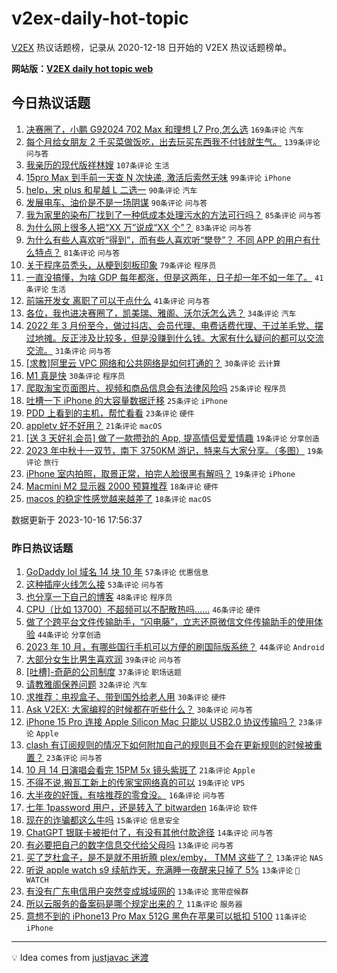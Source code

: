 # v2ex-daily-hot-topic

[V2EX](https://www.v2ex.com/) 热议话题榜，记录从 2020-12-18 日开始的 V2EX 热议话题榜单。

**网站版：[V2EX daily hot topic web](https://boojack.github.io/v2ex-daily-hot-topic-web/)**

## 今日热议话题

<!-- TODAY BEGIN -->

1. [决赛圈了，小鹏 G92024 702 Max 和理想 L7 Pro,怎么选](https://www.v2ex.com/t/982276) `169条评论` `汽车`
1. [每个月给女朋友 2 千买菜做饭吃，出去玩买东西我不付钱就生气。](https://www.v2ex.com/t/982476) `139条评论` `问与答`
1. [我亲历的现代版祥林嫂](https://www.v2ex.com/t/982321) `107条评论` `生活`
1. [15pro Max 到手前一天查 N 次快递, 激活后索然无味](https://www.v2ex.com/t/982312) `99条评论` `iPhone`
1. [help，宋 plus 和星越 L 二选一](https://www.v2ex.com/t/982327) `90条评论` `汽车`
1. [发展电车、油价是不是一场阴谋](https://www.v2ex.com/t/982367) `90条评论` `问与答`
1. [我为家里的染布厂找到了一种低成本处理污水的方法可行吗？](https://www.v2ex.com/t/982376) `85条评论` `问与答`
1. [为什么网上很多人把“XX 万”说成“XX 个”？](https://www.v2ex.com/t/982448) `83条评论` `问与答`
1. [为什么有些人喜欢听“得到”，而有些人喜欢听“樊登”？ 不同 APP 的用户有什么特点？](https://www.v2ex.com/t/982275) `81条评论` `问与答`
1. [关于程序员秃头，从梗到刻板印象](https://www.v2ex.com/t/982338) `79条评论` `程序员`
1. [一直没搞懂，为啥 GDP 每年都涨，但是这两年，日子却一年不如一年了。](https://www.v2ex.com/t/982471) `41条评论` `生活`
1. [前端开发女 离职了可以干点什么](https://www.v2ex.com/t/982445) `41条评论` `问与答`
1. [各位，我也进决赛圈了，凯美瑞、雅阁、沃尔沃怎么选？](https://www.v2ex.com/t/982486) `34条评论` `汽车`
1. [2022 年 3 月份至今，做过抖店、会员代理、电费话费代理、干过羊毛党、摆过地摊。反正涉及比较多，但是没赚到什么钱。大家有什么疑问的都可以交流交流。](https://www.v2ex.com/t/982447) `31条评论` `问与答`
1. [[求教]阿里云 VPC 网络和公共网络是如何打通的？](https://www.v2ex.com/t/982491) `30条评论` `云计算`
1. [M1 真是快](https://www.v2ex.com/t/982310) `30条评论` `程序员`
1. [爬取淘宝页面图片、视频和商品信息会有法律风险吗](https://www.v2ex.com/t/982420) `25条评论` `程序员`
1. [吐槽一下 iPhone 的大容量数据迁移](https://www.v2ex.com/t/982345) `25条评论` `iPhone`
1. [PDD 上看到的主机，帮忙看看](https://www.v2ex.com/t/982370) `23条评论` `硬件`
1. [appletv 好不好用？](https://www.v2ex.com/t/982392) `21条评论` `macOS`
1. [[送 3 天好礼会员] 做了一款攒劲的 App, 提高情侣爱爱情趣](https://www.v2ex.com/t/982536) `19条评论` `分享创造`
1. [2023 年中秋十一双节，南下 3750KM 游记，特来与大家分享。（多图）](https://www.v2ex.com/t/982454) `19条评论` `旅行`
1. [iPhone 室内拍照，取景正常，拍完人脸很黑有解吗？](https://www.v2ex.com/t/982443) `19条评论` `iPhone`
1. [Macmini M2 显示器 2000 预算推荐](https://www.v2ex.com/t/982281) `18条评论` `硬件`
1. [macos 的稳定性感觉越来越差了](https://www.v2ex.com/t/982268) `18条评论` `macOS`

数据更新于 2023-10-16 17:56:37

<!-- TODAY END -->

### 昨日热议话题

<!-- YESTERDAY BEGIN -->

1. [GoDaddy lol 域名 14 块 10 年](https://www.v2ex.com/t/982215) `57条评论` `优惠信息`
1. [这种插座火线怎么接](https://www.v2ex.com/t/982125) `53条评论` `问与答`
1. [也分享一下自己的博客](https://www.v2ex.com/t/982101) `48条评论` `程序员`
1. [CPU（比如 13700）不超频可以不配散热吗……](https://www.v2ex.com/t/982126) `46条评论` `硬件`
1. [做了个跨平台文件传输助手，“闪电藤”，立志还原微信文件传输助手的使用体验](https://www.v2ex.com/t/982141) `44条评论` `分享创造`
1. [2023 年 10 月，有哪些国行手机可以方便的刷国际版系统？](https://www.v2ex.com/t/982201) `44条评论` `Android`
1. [大部分女生比男生喜欢润](https://www.v2ex.com/t/982075) `39条评论` `问与答`
1. [[吐槽]-奇葩的公司制度](https://www.v2ex.com/t/982067) `37条评论` `职场话题`
1. [请教雅阁保养问题](https://www.v2ex.com/t/982135) `32条评论` `汽车`
1. [求推荐：电视盒子、带到国外给老人用](https://www.v2ex.com/t/982120) `30条评论` `硬件`
1. [Ask V2EX: 大家编程的时候都在听些什么？](https://www.v2ex.com/t/982136) `30条评论` `问与答`
1. [iPhone 15 Pro 连接 Apple Silicon Mac 只能以 USB2.0 协议传输吗？](https://www.v2ex.com/t/982226) `23条评论` `Apple`
1. [clash 有订阅规则的情况下如何附加自己的规则且不会在更新规则的时候被重置？](https://www.v2ex.com/t/982082) `23条评论` `问与答`
1. [10 月 14 日演唱会看完 15PM 5x 镜头紫斑了](https://www.v2ex.com/t/982242) `21条评论` `Apple`
1. [不得不说,搬瓦工新上的传家宝网络真的可以](https://www.v2ex.com/t/982111) `19条评论` `VPS`
1. [大半夜的好饿，有啥推荐的零食没。](https://www.v2ex.com/t/982238) `16条评论` `问与答`
1. [七年 1password 用户，还是转入了 bitwarden](https://www.v2ex.com/t/982183) `16条评论` `软件`
1. [现在的诈骗都这么牛吗](https://www.v2ex.com/t/982119) `15条评论` `信息安全`
1. [ChatGPT 银联卡被拒付了，有没有其他付款途径](https://www.v2ex.com/t/982070) `14条评论` `问与答`
1. [有必要把自己的数字信息交代给父母吗](https://www.v2ex.com/t/982249) `13条评论` `问与答`
1. [买了芝杜盒子，是不是就不用折腾 plex/emby， TMM 这些了？](https://www.v2ex.com/t/982170) `13条评论` `NAS`
1. [听说 apple watch s9 续航炸天，充满睡一夜醒来只掉了 5%](https://www.v2ex.com/t/982138) `13条评论` ` WATCH`
1. [有没有广东电信用户突然变成城域网的](https://www.v2ex.com/t/982084) `13条评论` `宽带症候群`
1. [所以云服务的备案码是哪个规定出来的？](https://www.v2ex.com/t/982171) `11条评论` `服务器`
1. [意想不到的 iPhone13 Pro Max 512G 黑色在苹果可以抵扣 5100](https://www.v2ex.com/t/982154) `11条评论` `iPhone`

<!-- YESTERDAY END -->

---

💡 Idea comes from [justjavac 迷渡](https://github.com/justjavac/)
